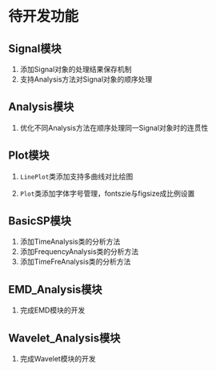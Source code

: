 # 待开发功能

## Signal模块
1. 添加Signal对象的处理结果保存机制
2. 支持Analysis方法对Signal对象的顺序处理

## Analysis模块
1. 优化不同Analysis方法在顺序处理同一Signal对象时的连贯性

## Plot模块
1. `LinePlot`类添加支持多曲线对比绘图

2. `Plot`类添加字体字号管理，fontszie与figsize成比例设置

   

## BasicSP模块
1. 添加TimeAnalysis类的分析方法
2. 添加FrequencyAnalysis类的分析方法
3. 添加TimeFreAnalysis类的分析方法

## EMD_Analysis模块
1. 完成EMD模块的开发

## Wavelet_Analysis模块
1. 完成Wavelet模块的开发